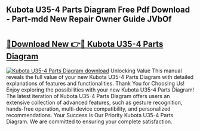 ## Kubota U35-4 Parts Diagram Free Pdf Download - Part-mdd New Repair Owner Guide JVbOf

# <h2><a href="http://dfu6xa.blite.top/?on=Kubota+U35-4+Parts+Diagram">🔗Download New 👉🔴 Kubota U35-4 Parts Diagram</a></h2>

[![Kubota U35-4 Parts Diagram download](https://i.imgur.com/lujVjoI.png)](http://dfu6xa.blite.top/?on=Kubota+U35-4+Parts+Diagram)
Unlocking Value This manual reveals the full value of your new Kubota U35-4 Parts Diagram with detailed explanations of features and functionalities. Thank You for Choosing Us! Enjoy exploring the possibilities with your new Kubota U35-4 Parts Diagram! The latest iteration of Kubota U35-4 Parts Diagram offers users an extensive collection of advanced features, such as gesture recognition, hands-free operation, multi-device compatibility, and personalized recommendations. Your Success is Our Priority Kubota U35-4 Parts Diagram. We are committed to ensuring your complete satisfaction.
